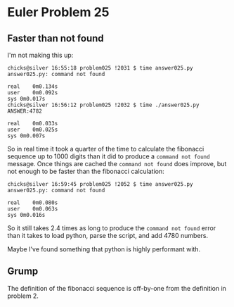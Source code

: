 Euler Problem 25
================

Faster than not found
---------------------

I'm not making this up:

	chicks@silver 16:55:18 problem025 !2031 $ time answer025.py 
	answer025.py: command not found

	real	0m0.134s
	user	0m0.092s
	sys	0m0.017s
	chicks@silver 16:56:12 problem025 !2032 $ time ./answer025.py 
	ANSWER:4782

	real	0m0.033s
	user	0m0.025s
	sys	0m0.007s

So in real time it took a quarter of the time to calculate the fibonacci sequence
up to 1000 digits than it did to produce a `command not found` message.  Once things
are cached the `command not found` does improve, but not enough to be faster than
the fibonacci calculation:

	chicks@silver 16:59:45 problem025 !2052 $ time answer025.py 
	answer025.py: command not found

	real	0m0.080s
	user	0m0.063s
	sys	0m0.016s

So it still takes 2.4 times as long to produce the `command not found` error
than it takes to load python, parse the script, and add 4780 numbers.

Maybe I've found something that python is highly performant with.

Grump
-----

The definition of the fibonacci sequence is off-by-one from the definition in problem 2.

